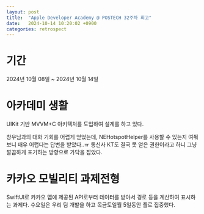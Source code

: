 ```yaml
---
layout: post
title:  "Apple Developer Academy @ POSTECH 32주차 회고"
date:   2024-10-14 10:20:02 +0900
categories: retrospect
---
```


# 기간
2024년 10월 08일 ~ 2024년 10월 14일

# 아카데미 생활
UIKit 기반 MVVM+C 아키텍처를 도입하여 설계를 하고 있다.

창우님과의 대화 기회를 어렵게 얻었는데, NEHotspotHelper를 사용할 수 있는지 여쭤보니 매우 어렵다는 답변을 받았다..ㅠ 통신사 KT도 결국 못 얻은 권한이라고 하니 그냥 깔끔하게 포기하는 방향으로 가닥을 잡았다.

# 카카오 모빌리티 과제전형
SwiftUI로 카카오 맵에 제공된 API로부터 데이터를 받아서 경로 등을 계산하여 표시하는 과제다. 수요일은 우리 팀 개발을 하고 목금토일월 5일동안 풀로 집중했다.